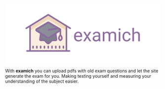<p align="center">
  <img src="https://github.com/FlorianFeka/examich/blob/master/logo.svg?raw=true">
</p>

With **examich** you can upload pdfs with old exam questions and let the site generate the exam for you. Making testing yourself and measuring your understanding of the subject easier.